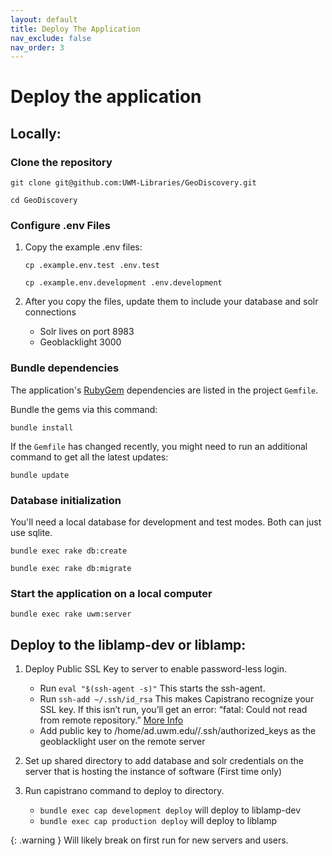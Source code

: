 ```yaml
---
layout: default
title: Deploy The Application
nav_exclude: false
nav_order: 3
---
```


# Deploy the application

## Locally:

### Clone the repository

`git clone git@github.com:UWM-Libraries/GeoDiscovery.git`

`cd GeoDiscovery`

### Configure .env Files

1. Copy the example .env files:

    `cp .example.env.test .env.test`

    `cp .example.env.development .env.development`

1. After you copy the files, update them to include your database and solr connections
    * Solr lives on port 8983
    * Geoblacklight 3000

### Bundle dependencies

The application's [RubyGem](https://rubygems.org/) dependencies are listed in the project `Gemfile`. 

Bundle the gems via this command:

`bundle install`

If the `Gemfile` has changed recently, you might need to run an additional command to get all the latest updates:

`bundle update`

### Database initialization

You'll need a local database for development and test modes. Both can just use sqlite.

`bundle exec rake db:create`

`bundle exec rake db:migrate`

### Start the application on a local computer

`bundle exec rake uwm:server`

## Deploy to the liblamp-dev or liblamp:

1. Deploy Public SSL Key to server to enable password-less login.
    * Run `eval "$(ssh-agent -s)"` This starts the ssh-agent.
    * Run `ssh-add ~/.ssh/id_rsa` This makes Capistrano recognize your SSL key. If this isn’t run, you’ll get an error: “fatal: Could not read from remote repository.” [More Info](https://forum.upcase.com/t/capistrano-cannot-read-from-remote-repository/3009/3)
    * Add public key to /home/ad.uwm.edu/<Username>/.ssh/authorized_keys as the geoblacklight user on the remote server
    <p>
1. Set up shared directory to add database and solr credentials on the server that is hosting the instance of software (First time only)

1. Run capistrano command to deploy to directory.
    * `bundle exec cap development deploy` will deploy to liblamp-dev
    * `bundle exec cap production deploy` will deploy to liblamp

{: .warning }
Will likely break on first run for new servers and users.
